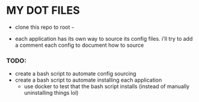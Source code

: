 # MY DOT FILES

- clone this repo to root `~`

- each application has its own way to source its config files. i'll try to add a comment each config to document how to source

### TODO:
- create a bash script to automate config sourcing
- create a bash script to automate installing each application
    - use docker to test that the bash script installs (instead of manually uninstalling things lol)
